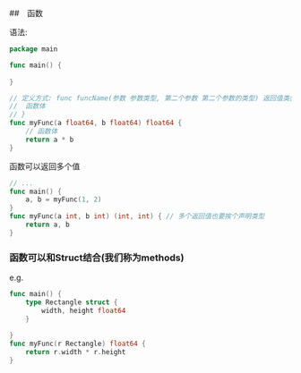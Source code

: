 ##　函数

语法:

```go
package main

func main() {
    
}

// 定义方式: func funcName(参数 参数类型, 第二个参数 第二个参数的类型) 返回值类型 {
// 	函数体
// }
func myFunc(a float64, b float64) float64 {
    // 函数体
    return a * b
}
```

函数可以返回多个值

```go
// ...
func main() {
    a, b = myFunc(1, 2)
}
func myFunc(a int, b int) (int, int) { // 多个返回值也要挨个声明类型
    return a, b
}

```

### 函数可以和Struct结合(我们称为methods)

e.g.

```go
func main() {
    type Rectangle struct {
        width, height float64
    }
    
}
func myFunc(r Rectangle) float64 {
    return r.width * r.height
}
```

